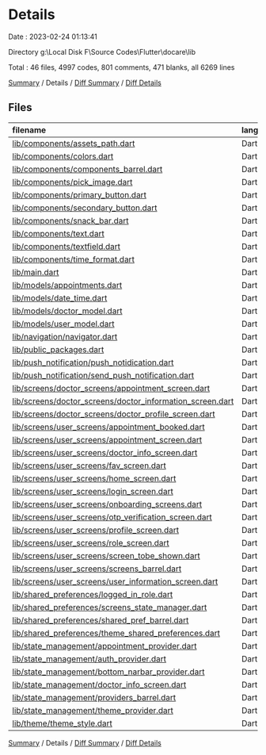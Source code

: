 # Details

Date : 2023-02-24 01:13:41

Directory g:\\Local Disk F\\Source Codes\\Flutter\\docare\\lib

Total : 46 files,  4997 codes, 801 comments, 471 blanks, all 6269 lines

[Summary](results.md) / Details / [Diff Summary](diff.md) / [Diff Details](diff-details.md)

## Files
| filename | language | code | comment | blank | total |
| :--- | :--- | ---: | ---: | ---: | ---: |
| [lib/components/assets_path.dart](/lib/components/assets_path.dart) | Dart | 14 | 3 | 6 | 23 |
| [lib/components/colors.dart](/lib/components/colors.dart) | Dart | 37 | 0 | 16 | 53 |
| [lib/components/components_barrel.dart](/lib/components/components_barrel.dart) | Dart | 8 | 1 | 2 | 11 |
| [lib/components/pick_image.dart](/lib/components/pick_image.dart) | Dart | 17 | 0 | 5 | 22 |
| [lib/components/primary_button.dart](/lib/components/primary_button.dart) | Dart | 44 | 0 | 2 | 46 |
| [lib/components/secondary_button.dart](/lib/components/secondary_button.dart) | Dart | 14 | 1 | 2 | 17 |
| [lib/components/snack_bar.dart](/lib/components/snack_bar.dart) | Dart | 8 | 0 | 3 | 11 |
| [lib/components/text.dart](/lib/components/text.dart) | Dart | 21 | 0 | 3 | 24 |
| [lib/components/textfield.dart](/lib/components/textfield.dart) | Dart | 45 | 5 | 4 | 54 |
| [lib/components/time_format.dart](/lib/components/time_format.dart) | Dart | 15 | 0 | 2 | 17 |
| [lib/main.dart](/lib/main.dart) | Dart | 169 | 5 | 13 | 187 |
| [lib/models/appointments.dart](/lib/models/appointments.dart) | Dart | 76 | 2 | 4 | 82 |
| [lib/models/date_time.dart](/lib/models/date_time.dart) | Dart | 0 | 15 | 4 | 19 |
| [lib/models/doctor_model.dart](/lib/models/doctor_model.dart) | Dart | 58 | 2 | 4 | 64 |
| [lib/models/user_model.dart](/lib/models/user_model.dart) | Dart | 32 | 2 | 4 | 38 |
| [lib/navigation/navigator.dart](/lib/navigation/navigator.dart) | Dart | 14 | 0 | 3 | 17 |
| [lib/public_packages.dart](/lib/public_packages.dart) | Dart | 6 | 1 | 2 | 9 |
| [lib/push_notification/push_notidication.dart](/lib/push_notification/push_notidication.dart) | Dart | 65 | 38 | 33 | 136 |
| [lib/push_notification/send_push_notification.dart](/lib/push_notification/send_push_notification.dart) | Dart | 3 | 32 | 3 | 38 |
| [lib/screens/doctor_screens/appointment_screen.dart](/lib/screens/doctor_screens/appointment_screen.dart) | Dart | 401 | 129 | 27 | 557 |
| [lib/screens/doctor_screens/doctor_information_screen.dart](/lib/screens/doctor_screens/doctor_information_screen.dart) | Dart | 444 | 41 | 26 | 511 |
| [lib/screens/doctor_screens/doctor_profile_screen.dart](/lib/screens/doctor_screens/doctor_profile_screen.dart) | Dart | 210 | 24 | 9 | 243 |
| [lib/screens/user_screens/appointment_booked.dart](/lib/screens/user_screens/appointment_booked.dart) | Dart | 66 | 0 | 6 | 72 |
| [lib/screens/user_screens/appointment_screen.dart](/lib/screens/user_screens/appointment_screen.dart) | Dart | 322 | 19 | 13 | 354 |
| [lib/screens/user_screens/doctor_info_screen.dart](/lib/screens/user_screens/doctor_info_screen.dart) | Dart | 541 | 82 | 52 | 675 |
| [lib/screens/user_screens/fav_screen.dart](/lib/screens/user_screens/fav_screen.dart) | Dart | 81 | 2 | 4 | 87 |
| [lib/screens/user_screens/home_screen.dart](/lib/screens/user_screens/home_screen.dart) | Dart | 453 | 121 | 30 | 604 |
| [lib/screens/user_screens/login_screen.dart](/lib/screens/user_screens/login_screen.dart) | Dart | 321 | 19 | 18 | 358 |
| [lib/screens/user_screens/onboarding_screens.dart](/lib/screens/user_screens/onboarding_screens.dart) | Dart | 148 | 8 | 11 | 167 |
| [lib/screens/user_screens/otp_verification_screen.dart](/lib/screens/user_screens/otp_verification_screen.dart) | Dart | 244 | 24 | 16 | 284 |
| [lib/screens/user_screens/profile_screen.dart](/lib/screens/user_screens/profile_screen.dart) | Dart | 204 | 24 | 11 | 239 |
| [lib/screens/user_screens/role_screen.dart](/lib/screens/user_screens/role_screen.dart) | Dart | 132 | 1 | 11 | 144 |
| [lib/screens/user_screens/screen_tobe_shown.dart](/lib/screens/user_screens/screen_tobe_shown.dart) | Dart | 19 | 9 | 5 | 33 |
| [lib/screens/user_screens/screens_barrel.dart](/lib/screens/user_screens/screens_barrel.dart) | Dart | 6 | 0 | 0 | 6 |
| [lib/screens/user_screens/user_information_screen.dart](/lib/screens/user_screens/user_information_screen.dart) | Dart | 168 | 33 | 12 | 213 |
| [lib/shared_preferences/logged_in_role.dart](/lib/shared_preferences/logged_in_role.dart) | Dart | 14 | 5 | 7 | 26 |
| [lib/shared_preferences/screens_state_manager.dart](/lib/shared_preferences/screens_state_manager.dart) | Dart | 13 | 4 | 6 | 23 |
| [lib/shared_preferences/shared_pref_barrel.dart](/lib/shared_preferences/shared_pref_barrel.dart) | Dart | 3 | 0 | 1 | 4 |
| [lib/shared_preferences/theme_shared_preferences.dart](/lib/shared_preferences/theme_shared_preferences.dart) | Dart | 12 | 0 | 4 | 16 |
| [lib/state_management/appointment_provider.dart](/lib/state_management/appointment_provider.dart) | Dart | 199 | 35 | 21 | 255 |
| [lib/state_management/auth_provider.dart](/lib/state_management/auth_provider.dart) | Dart | 247 | 39 | 33 | 319 |
| [lib/state_management/bottom_narbar_provider.dart](/lib/state_management/bottom_narbar_provider.dart) | Dart | 19 | 0 | 8 | 27 |
| [lib/state_management/doctor_info_screen.dart](/lib/state_management/doctor_info_screen.dart) | Dart | 25 | 12 | 16 | 53 |
| [lib/state_management/providers_barrel.dart](/lib/state_management/providers_barrel.dart) | Dart | 4 | 0 | 1 | 5 |
| [lib/state_management/theme_provider.dart](/lib/state_management/theme_provider.dart) | Dart | 18 | 0 | 4 | 22 |
| [lib/theme/theme_style.dart](/lib/theme/theme_style.dart) | Dart | 37 | 63 | 4 | 104 |

[Summary](results.md) / Details / [Diff Summary](diff.md) / [Diff Details](diff-details.md)